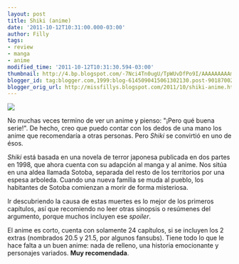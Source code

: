```yaml
---
layout: post
title: Shiki (anime)
date: '2011-10-12T10:31:00.000-03:00'
author: Filly
tags:
- review
- manga
- anime
modified_time: '2011-10-12T10:31:30.594-03:00'
thumbnail: http://4.bp.blogspot.com/-7Nci4Tn0ugU/TpWUvDfPo9I/AAAAAAAAAmc/5HRxxQFxt0c/s72-c/shiki.jpg
blogger_id: tag:blogger.com,1999:blog-6145090415061302130.post-9018700292799331212
blogger_orig_url: http://missfillys.blogspot.com/2011/10/shiki-anime.html
---
```

[![](http://4.bp.blogspot.com/-7Nci4Tn0ugU/TpWUvDfPo9I/AAAAAAAAAmc/5HRxxQFxt0c/s320/shiki.jpg)][0]

No muchas veces termino de ver un anime y pienso: "¡Pero qué buena serie!". De hecho, creo que puedo contar con los
dedos de una mano los anime que recomendaría a otras personas. Pero _Shiki_ se convirtió en uno de ésos.

_Shiki_ está basada en una novela de terror japonesa publicada en dos partes en 1998, que ahora cuenta con su adapción
al manga y al anime. Nos sitúa en una aldea llamada Sotoba, separada del resto de los territorios por una espesa 
arboleda. Cuando una nueva familia se muda al pueblo, los habitantes de Sotoba comienzan a morir de forma misteriosa.

Ir descubriendo la causa de estas muertes es lo mejor de los primeros capítulos, así que recomiendo no leer otras
sinopsis o resúmenes del argumento, porque muchos incluyen ese _spoiler_.

El anime es corto, cuenta con solamente 24 capítulos, si se incluyen los 2 extras (nombrados 20.5 y 21.5, por algunos
fansubs). Tiene todo lo que le hace falta a un buen anime: nada de relleno, una historia emocionante y personajes
variados. **Muy recomendada**.

[0]: http://4.bp.blogspot.com/-7Nci4Tn0ugU/TpWUvDfPo9I/AAAAAAAAAmc/5HRxxQFxt0c/s1600/shiki.jpg